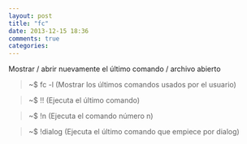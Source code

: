```yaml
---
layout: post
title: "fc"
date: 2013-12-15 18:36
comments: true
categories: 
---
```

Mostrar / abrir nuevamente el último comando / archivo abierto

>~$ fc -l (Mostrar los últimos comandos usados por el usuario)

>~$ !! (Ejecuta el último comando)

>~$ !n (Ejecuta el comando número n)

>~$ !dialog (Ejecuta el último comando que empiece por dialog)

